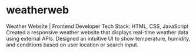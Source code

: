 # weatherweb
Weather Website | Frontend Developer
Tech Stack: HTML, CSS, JavaScript
Created a responsive weather website that displays real-time weather data using external APIs. Designed an intuitive UI to show temperature, humidity, and conditions based on user location or search input.
